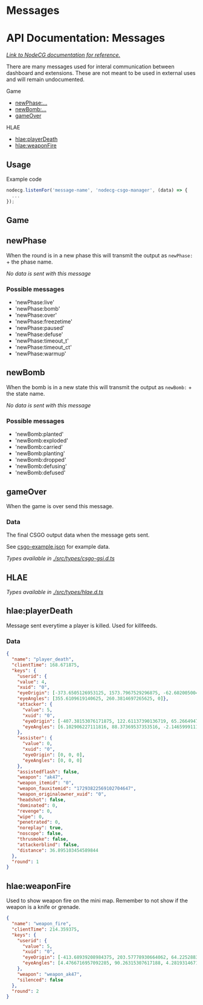 Messages
========



# API Documentation: Messages

_[Link to NodeCG documentation for reference.](https://www.nodecg.dev/docs/classes/listenFor)_

There are many messages used for interal communication between dashboard and extensions. These are not meant to be used in external uses and will remain undocumented.

Game

- [newPhase:...](#newPhase)
- [newBomb:...](#newBomb)
- [gameOver](#gameOver)

HLAE

- [hlae:playerDeath](#hlae:playerDeath)
- [hlae:weaponFire](#hlae:weaponFire)

## Usage

Example code

```javascript
nodecg.listenFor('message-name', 'nodecg-csgo-manager', (data) => {
  ...
});
```

## Game

## newPhase

When the round is in a new phase this will transmit the output as `newPhase:` + the phase name.

_No data is sent with this message_

### Possible messages

- 'newPhase:live'
- 'newPhase:bomb'
- 'newPhase:over'
- 'newPhase:freezetime'
- 'newPhase:paused'
- 'newPhase:defuse'
- 'newPhase:timeout_t'
- 'newPhase:timeout_ct'
- 'newPhase:warmup'

## newBomb

When the bomb is in a new state this will transmit the output as `newBomb:` + the state name.

_No data is sent with this message_

### Possible messages

- 'newBomb:planted'
- 'newBomb:exploded'
- 'newBomb:carried'
- 'newBomb:planting'
- 'newBomb:dropped'
- 'newBomb:defusing'
- 'newBomb:defused'

## gameOver

When the game is over send this message.

### Data

The final CSGO output data when the message gets sent.

See [csgo-example.json](./csgo-example.json) for example data.

_Types available in [./src/types/csgo-gsi.d.ts](../src/types/csgo-gsi.d.ts)_

## HLAE

_Types available in [./src/types/hlae.d.ts](../src/types/hlae.d.ts)_

## hlae:playerDeath

Message sent everytime a player is killed. Used for killfeeds.

### Data

```JSON
{
  "name": "player_death",
  "clientTime": 168.671875,
  "keys": {
    "userid": {
    "value": 4,
    "xuid": "0",
    "eyeOrigin": [-373.6505126953125, 1573.7967529296875, -62.60200500488281],
    "eyeAngles": [355.6109619140625, 260.3814697265625, 0]},
    "attacker": {
      "value": 5,
      "xuid": "0",
      "eyeOrigin": [-407.38153076171875, 122.61137390136719, 65.26649475097656],
      "eyeAngles": [6.102906227111816, 88.37369537353516, -2.1465999111569545e-7]
    },
    "assister": {
      "value": 0,
      "xuid": "0",
      "eyeOrigin": [0, 0, 0],
      "eyeAngles": [0, 0, 0]
    },
    "assistedflash": false,
    "weapon": "ak47",
    "weapon_itemid": "0",
    "weapon_fauxitemid": "17293822569102704647",
    "weapon_originalowner_xuid": "0",
    "headshot": false,
    "dominated": 0,
    "revenge": 0,
    "wipe": 0,
    "penetrated": 0,
    "noreplay": true,
    "noscope": false,
    "thrusmoke": false,
    "attackerblind": false,
    "distance": 36.895103454589844
  },
  "round": 1
}
```

## hlae:weaponFire

Used to show weapon fire on the mini map. Remember to not show if the weapon is a knife or grenade.

```JSON
{
  "name": "weapon_fire",
  "clientTime": 214.359375,
  "keys": {
    "userid": {
      "value": 5,
      "xuid": "0",
      "eyeOrigin": [-413.68939208984375, 203.57778930664062, 64.22528839111328],
      "eyeAngles": [4.4766716957092285, 90.26315307617188, 4.2819314671760367e-7]
    },
    "weapon": "weapon_ak47",
    "silenced": false
  },
  "round": 2
}
```